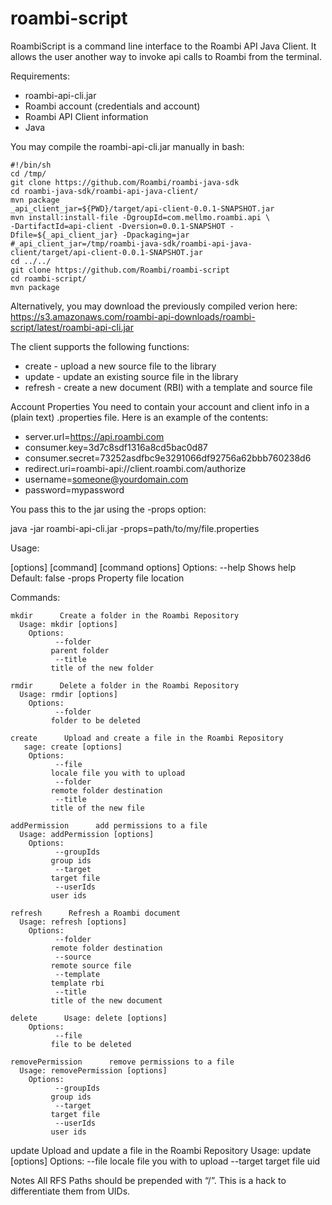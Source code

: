 roambi-script
=============

RoambiScript is a command line interface to the Roambi API Java Client.  It allows the user another way to invoke api calls to Roambi from the terminal.

Requirements:
* roambi-api-cli.jar
* Roambi account (credentials and account)
* Roambi API Client information
* Java

You may compile the roambi-api-cli.jar manually in bash:

    #!/bin/sh
    cd /tmp/
    git clone https://github.com/Roambi/roambi-java-sdk
    cd roambi-java-sdk/roambi-api-java-client/
    mvn package
    _api_client_jar=${PWD}/target/api-client-0.0.1-SNAPSHOT.jar
    mvn install:install-file -DgroupId=com.mellmo.roambi.api \
    -DartifactId=api-client -Dversion=0.0.1-SNAPSHOT -Dfile=${_api_client_jar} -Dpackaging=jar
    #_api_client_jar=/tmp/roambi-java-sdk/roambi-api-java-client/target/api-client-0.0.1-SNAPSHOT.jar
    cd ../../
    git clone https://github.com/Roambi/roambi-script
    cd roambi-script/
    mvn package


Alternatively, you may download the previously compiled verion here:
https://s3.amazonaws.com/roambi-api-downloads/roambi-script/latest/roambi-api-cli.jar

The client supports the following functions:

* create - upload a new source file to the library
* update - update an existing source file in the library
* refresh - create a new document (RBI) with a template and source file


Account Properties
You need to contain your account and client info in a (plain text) .properties file.  Here is an example of the contents:

* server.url=https://api.roambi.com
* consumer.key=3d7c8sdf1316a8cd5bac0d87
* consumer.secret=73252asdfbc9e3291066df92756a62bbb760238d6
* redirect.uri=roambi-api://client.roambi.com/authorize
* username=someone@yourdomain.com
* password=mypassword

You pass this to the jar using the -props option:

java -jar roambi-api-cli.jar -props=path/to/my/file.properties

Usage: <main class> [options] [command] [command options]
  Options:
        --help
       Shows help
       Default: false
    -props
       Property file location

  Commands:

    mkdir      Create a folder in the Roambi Repository
      Usage: mkdir [options]
        Options:
              --folder
             parent folder
              --title
             title of the new folder

    rmdir      Delete a folder in the Roambi Repository
      Usage: rmdir [options]
        Options:
              --folder
             folder to be deleted

    create      Upload and create a file in the Roambi Repository
       sage: create [options]
        Options:
              --file
             locale file you with to upload
              --folder
             remote folder destination
              --title
             title of the new file

    addPermission      add permissions to a file
      Usage: addPermission [options]
        Options:
              --groupIds
             group ids
              --target
             target file
              --userIds
             user ids

    refresh      Refresh a Roambi document
      Usage: refresh [options]
        Options:
              --folder
             remote folder destination
              --source
             remote source file
              --template
             template rbi
              --title
             title of the new document

    delete      Usage: delete [options]
        Options:
              --file
             file to be deleted

    removePermission      remove permissions to a file
      Usage: removePermission [options]
        Options:
              --groupIds
             group ids
              --target
             target file
              --userIds
             user ids

 update      Upload and update a file in the Roambi Repository
      Usage: update [options]
        Options:
              --file
             locale file you with to upload
              --target
             target file uid


Notes
All RFS Paths should be prepended with “/”.  This is a hack to differentiate them from UIDs.





